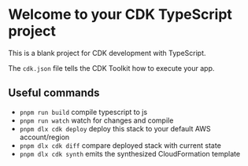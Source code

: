 # Welcome to your CDK TypeScript project

This is a blank project for CDK development with TypeScript.

The `cdk.json` file tells the CDK Toolkit how to execute your app.

## Useful commands

* `pnpm run build`   compile typescript to js
* `pnpm run watch`   watch for changes and compile
* `pnpm dlx cdk deploy`  deploy this stack to your default AWS account/region
* `pnpm dlx cdk diff`    compare deployed stack with current state
* `pnpm dlx cdk synth`   emits the synthesized CloudFormation template
